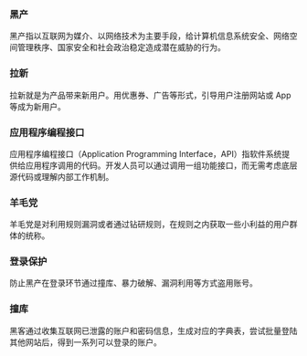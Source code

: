 ### 黑产
黑产指以互联网为媒介、以网络技术为主要手段，给计算机信息系统安全、网络空间管理秩序、国家安全和社会政治稳定造成潜在威胁的行为。
### 拉新
拉新就是为产品带来新用户。用优惠券、广告等形式，引导用户注册网站或 App 等成为新用户。
### 应用程序编程接口
应用程序编程接口（Application Programming Interface，API）指软件系统提供给应用程序调用的代码。开发人员可以通过调用一组功能接口，而无需考虑底层源代码或理解内部工作机制。
### 羊毛党
羊毛党是对利用规则漏洞或者通过钻研规则，在规则之内获取一些小利益的用户群体的统称。
### 登录保护
防止黑产在登录环节通过撞库、暴力破解、漏洞利用等方式盗用账号。
### 撞库
黑客通过收集互联网已泄露的账户和密码信息，生成对应的字典表，尝试批量登陆其他网站后，得到一系列可以登录的账户。